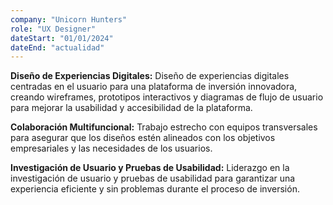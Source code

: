 ```yaml
---
company: "Unicorn Hunters"
role: "UX Designer"
dateStart: "01/01/2024"
dateEnd: "actualidad"
---
```


**Diseño de Experiencias Digitales:** Diseño de experiencias digitales centradas en el usuario para una plataforma de inversión innovadora, creando wireframes, prototipos interactivos y diagramas de flujo de usuario para mejorar la usabilidad y accesibilidad de la plataforma.

**Colaboración Multifuncional:** Trabajo estrecho con equipos transversales para asegurar que los diseños estén alineados con los objetivos empresariales y las necesidades de los usuarios.

**Investigación de Usuario y Pruebas de Usabilidad:** Liderazgo en la investigación de usuario y pruebas de usabilidad para garantizar una experiencia eficiente y sin problemas durante el proceso de inversión.